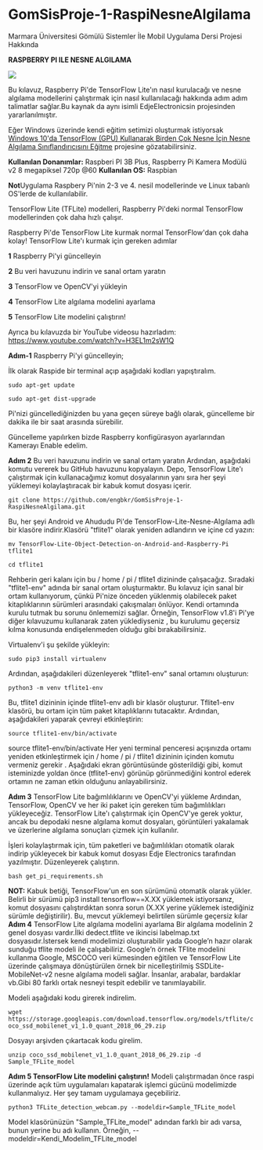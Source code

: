 # GomSisProje-1-RaspiNesneAlgilama
Marmara Üniversitesi Gömülü Sistemler İle Mobil Uygulama Dersi Projesi Hakkında

****RASPBERRY PI ILE NESNE ALGILAMA****

![](https://github.com/engbkr/GomSisProje-1-RaspiNesneAlgilama/blob/master/imagepy%20for%20raspi.PNG)

Bu kılavuz, Raspberry Pi'de TensorFlow Lite'ın nasıl kurulacağı ve nesne algılama modellerini çalıştırmak için nasıl kullanılacağı hakkında adım adım talimatlar sağlar.Bu kaynak da aynı isimli EdjeElectronicsin projesinden yararlanılmıştır.

Eğer Windows üzerinde kendi eğitim setimizi oluşturmak istiyorsak [ Windows 10'da TensorFlow (GPU) Kullanarak Birden Çok Nesne İçin Nesne Algılama Sınıflandırıcısını Eğitme](https://github.com/engbkr/GomSisProje-2-Kendi_Egitim_Setini_Olustur) projesine gözatabilirsiniz.

**Kullanılan Donanımlar:**
Raspberi PI 3B Plus, Raspberry Pi Kamera Modülü v2 8 megapiksel 720p @60
**Kullanılan OS:**
Raspbian 

**Not**Uygulama Raspbery Pi'nin 2-3 ve 4. nesil modellerinde ve Linux tabanlı OS'lerde de kullanılabilir.

TensorFlow Lite (TFLite) modelleri, Raspberry Pi'deki normal TensorFlow modellerinden çok daha hızlı çalışır.



Raspberry Pi'de TensorFlow Lite kurmak normal TensorFlow'dan çok daha kolay! TensorFlow Lite'ı kurmak için gereken adımlar 

**1**  Raspberry Pi'yi güncelleyin

**2**  Bu veri havuzunu indirin ve sanal ortam yaratın

**3**  TensorFlow ve OpenCV'yi yükleyin

**4**  TensorFlow Lite algılama modelini ayarlama

**5**  TensorFlow Lite modelini çalıştırın!


Ayrıca bu kılavuzda  bir YouTube videosu hazırladım: https://www.youtube.com/watch?v=H3EL1m2sW1Q

**Adım-1** Raspberry Pi'yi güncelleyin;

İlk olarak Raspide bir terminal açıp aşağıdaki kodları yapıştıralım.

`sudo apt-get update`

`sudo apt-get dist-upgrade`

Pi'nizi güncellediğinizden bu yana geçen süreye bağlı olarak, güncelleme bir dakika ile bir saat arasında sürebilir.

Güncelleme yapılırken bizde Raspberry konfigürasyon ayarlarından Kamerayı Enable edelim.

**Adım 2** Bu veri havuzunu indirin ve sanal ortam yaratın
Ardından, aşağıdaki komutu vererek bu GitHub havuzunu kopyalayın. Depo, TensorFlow Lite'ı çalıştırmak için kullanacağımız komut dosyalarının yanı sıra her şeyi yüklemeyi kolaylaştıracak bir kabuk komut dosyası içerir. 

`git clone https://github.com/engbkr/GomSisProje-1-RaspiNesneAlgilama.git` 

Bu, her şeyi Android ve Ahududu Pi'de TensorFlow-Lite-Nesne-Algılama adlı bir klasöre indirir.Klasörü "tflite1" olarak yeniden adlandırın ve içine cd yazın:

`mv TensorFlow-Lite-Object-Detection-on-Android-and-Raspberry-Pi tflite1`

`cd tflite1`

Rehberin geri kalanı için bu / home / pi / tflite1 dizininde çalışacağız. Sıradaki "tflite1-env" adında bir sanal ortam oluşturmaktır.
Bu kılavuz için sanal bir ortam kullanıyorum, çünkü Pi'nize önceden yüklenmiş olabilecek paket kitaplıklarının sürümleri arasındaki çakışmaları önlüyor. Kendi ortamında kurulu tutmak bu sorunu önlememizi sağlar. Örneğin, TensorFlow v1.8'i Pi'ye diğer kılavuzumu kullanarak zaten yüklediyseniz , bu kurulumu geçersiz kılma konusunda endişelenmeden olduğu gibi bırakabilirsiniz.

Virtualenv'i şu şekilde yükleyin:

`sudo pip3 install virtualenv`

Ardından, aşağıdakileri düzenleyerek "tflite1-env" sanal ortamını oluşturun:

`python3 -m venv tflite1-env`

Bu, tflite1 dizininin içinde tflite1-env adlı bir klasör oluşturur. Tflite1-env klasörü, bu ortam için tüm paket kitaplıklarını tutacaktır. Ardından, aşağıdakileri yaparak çevreyi etkinleştirin:

`source tflite1-env/bin/activate`

source tflite1-env/bin/activate Her yeni terminal penceresi açışınızda ortamı yeniden etkinleştirmek için / home / pi / tflite1 dizininin içinden komutu vermeniz gerekir . Aşağıdaki ekran görüntüsünde gösterildiği gibi, komut isteminizde yoldan önce (tflite1-env) görünüp görünmediğini kontrol ederek ortamın ne zaman etkin olduğunu anlayabilirsiniz.


**Adım 3** TensorFlow Lite bağımlılıklarını ve OpenCV'yi yükleme
Ardından, TensorFlow, OpenCV ve her iki paket için gereken tüm bağımlılıkları yükleyeceğiz. TensorFlow Lite'ı çalıştırmak için OpenCV'ye gerek yoktur, ancak bu depodaki nesne algılama komut dosyaları, görüntüleri yakalamak ve üzerlerine algılama sonuçları çizmek için kullanılır.

İşleri kolaylaştırmak için, tüm paketleri ve bağımlılıkları otomatik olarak indirip yükleyecek bir kabuk komut dosyası Edje Electronics tarafından yazılmıştır. Düzenleyerek çalıştırın.

`bash get_pi_requirements.sh`

**NOT:** Kabuk betiği, TensorFlow'un en son sürümünü otomatik olarak yükler. Belirli bir sürümü pip3 install tensorflow==X.XX yüklemek istiyorsanız, komut dosyasını çalıştırdıktan sonra sorun (X.XX yerine yüklemek istediğiniz sürümle değiştirilir). Bu, mevcut yüklemeyi belirtilen sürümle geçersiz kılar
**Adım 4** TensorFlow Lite algılama modelini ayarlama
Bir algılama modelinin 2 genel dosyası vardır.İlki dedect.tflite ve ikincisi labelmap.txt dosyasıdır.İstersek kendi modelimizi oluşturabilir yada Google’n hazır olarak sunduğu tflite modeli ile çalışabiliriz.
Google’n örnek TFlite modelini kullanma
Google, MSCOCO veri kümesinden eğitilen ve TensorFlow Lite üzerinde çalışmaya dönüştürülen örnek bir nicelleştirilmiş SSDLite-MobileNet-v2 nesne algılama modeli sağlar. İnsanlar, arabalar, bardaklar vb.Gibi 80 farklı ortak nesneyi tespit edebilir ve tanımlayabilir.

Modeli aşağıdaki kodu girerek indirelim.

`wget https://storage.googleapis.com/download.tensorflow.org/models/tflite/coco_ssd_mobilenet_v1_1.0_quant_2018_06_29.zip`

Dosyayı arşivden çıkartacak kodu girelim.

`unzip coco_ssd_mobilenet_v1_1.0_quant_2018_06_29.zip -d Sample_TFLite_model`

**Adım 5 TensorFlow Lite modelini çalıştırın!**
Modeli çalıştırmadan önce raspi üzerinde açık tüm uygulamaları kapatarak işlemci gücünü modelimizde kullanmalıyız. Her şey tamam uygulamaya geçebiliriz.

`python3 TFLite_detection_webcam.py --modeldir=Sample_TFLite_model`

Model klasörünüzün "Sample_TFLite_model" adından farklı bir adı varsa, bunun yerine bu adı kullanın. Örneğin, --modeldir=Kendi_Modelim_TFLite_model
